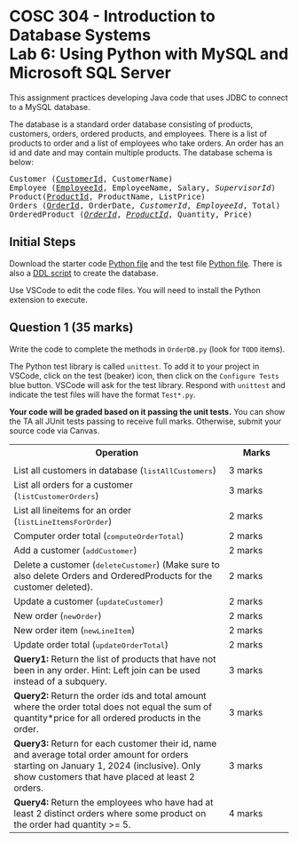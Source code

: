 # COSC 304 - Introduction to Database Systems<br>Lab 6: Using Python with MySQL and Microsoft SQL Server

This assignment practices developing Java code that uses JDBC to connect to a MySQL database.

The database is a standard order database consisting of products, customers, orders, ordered products, and employees.  There is a list of products to order and a list of employees who take orders. An order has an id and date and may contain multiple products.  The database schema is below:

<pre>
Customer (<u>CustomerId</u>, CustomerName)
Employee (<u>EmployeeId</u>, EmployeeName, Salary, <i>SupervisorId</i>)
Product(<u>ProductId</u>, ProductName, ListPrice)
Orders (<u>OrderId</u>, OrderDate, <i>CustomerId</i>, <i>EmployeeId</i>, Total)
OrderedProduct (<i><u>OrderId</u></i>, <i><u>ProductId</u></i>, Quantity, Price)
</pre>

## Initial Steps

Download the starter code [Python file](code/OrderDB.py) and the test file [Python file](code/TestOrderDB.py). There is also a [DDL script](order.ddl) to create the database.

Use VSCode to edit the code files. You will need to install the Python extension to execute.

## Question 1 (35 marks)

Write the code to complete the methods in `OrderDB.py` (look for `TODO` items).

The Python test library is called `unittest`. To add it to your project in VSCode, click on the test (beaker) icon, then click on the `Configure Tests` blue button. VSCode will ask for the test library. Respond with `unittest` and indicate the test files will have the format `Test*.py`.

**Your code will be graded based on it passing the unit tests.** You can show the TA all JUnit tests passing to receive full marks. Otherwise, submit your source code via Canvas.

<table>
<tr><th>Operation</th>														<th width="100">Marks</th></tr>
<tr><td>
<tr><td>List all customers in database (<tt>listAllCustomers</tt>)</td>		<td>3 marks</td></tr>
<tr><td>List all orders for a customer (<tt>listCustomerOrders</tt>)</td>	<td>3 marks</td></tr>
<tr><td>List all lineitems for an order (<tt>listLineItemsForOrder</tt>)</td><td>2 marks</td></tr>
<tr><td>Computer order total (<tt>computeOrderTotal</tt>)</td>				<td>2 marks</td></tr>
<tr><td>Add a customer (<tt>addCustomer</tt>)</td>							<td>2 marks</td></tr>
<tr><td>Delete a customer (<tt>deleteCustomer</tt>) (Make sure to also delete Orders and OrderedProducts for the customer deleted).</td>	<td>2 marks </td></tr>
<tr><td>Update a customer (<tt>updateCustomer</tt>)</td>					<td>2 marks</td></tr>
<tr><td>New order (<tt>newOrder</tt>)</td>									<td>2 marks</td></tr>
<tr><td>New order item (<tt>newLineItem</tt>)</td>							<td>2 marks</td></tr>
<tr><td>Update order total (<tt>updateOrderTotal</tt>)</td>					<td>2 marks</td></tr>
<tr><td><b>Query1:</b> Return the list of products that have not been in any order. Hint: Left join can be used instead of a subquery.</td>	<td>3 marks</td</tr>
<tr><td><b>Query2:</b> Return the order ids and total amount where the order total does not equal the sum of quantity*price for all ordered products in the order.</td><td>3 marks</td></tr>
<tr><td><b>Query3:</b> Return for each customer their id, name and average total order amount for orders starting on January 1, 2024 (inclusive). Only show customers that have placed at least 2 orders.</td><td>3 marks</td></tr>
<tr><td><b>Query4:</b> Return the employees who have had at least 2 distinct orders where some product on the order had quantity >= 5.</td><td>4 marks</td></tr>
</table>
